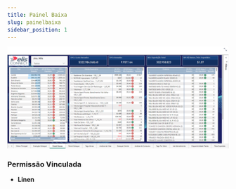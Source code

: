 ```yaml
---
title: Painel Baixa
slug: painelbaixa
sidebar_position: 1
---
```


![Alt text](image-1.png)







### Permissão Vinculada

- **Linen**